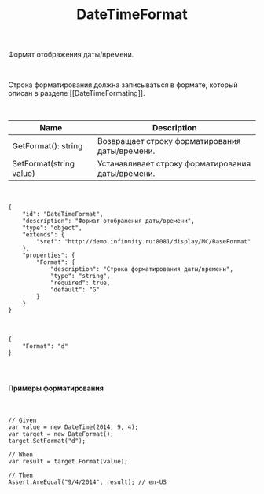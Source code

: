 ﻿---
layout: default
title: DateTimeFormat
position: 2
categories: 
tags: 
---

Формат отображения даты/времени.

   

Строка форматирования должна записываться в формате, который описан в разделе [[DateTimeFormating]].

   

|Name|Description|
|----|-----------|
|GetFormat(): string|Возвращает строку форматирования даты/времени.|
|SetFormat(string value)|Устанавливает строку форматирования даты/времени.|

  

```
{
	"id": "DateTimeFormat",
	"description": "Формат отображения даты/времени",
	"type": "object",
	"extends": {
		"$ref": "http://demo.infinnity.ru:8081/display/MC/BaseFormat"
	},
	"properties": {
		"Format": {
			"description": "Строка форматирования даты/времени",
			"type": "string",
			"required": true,
			"default": "G"
		}
	}
}
```

   

```
{
	"Format": "d"
}
```

####    

#### Примеры форматирования

 

```
// Given
var value = new DateTime(2014, 9, 4);
var target = new DateFormat();
target.SetFormat("d");

// When
var result = target.Format(value);

// Then
Assert.AreEqual("9/4/2014", result); // en-US
```

 

 

